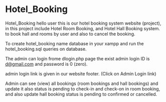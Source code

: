 # Hotel_Booking
Hotel_Booking
hello user this is our hotel booking system website (project), in this project include Hotel Room Booking, and Hotel Hall Booking system. to book hall and rooms by user and also to cancel the booking.


To create hotel_booking name database in your xampp and run the hotel_booking.sql queries on database. 


The admin can login frome dlogin.php page the exist admin login ID is d@gmail.com and password is 0 (zero).

admin login link is given in our website footer. (Click on Admin Login link)

Admin can see (view) all bookings (room bookings and hall bookings) and update it also status is pending to check-in and check-on in room booking, and also update hall booking status is pending to confirmed or cancelled.

